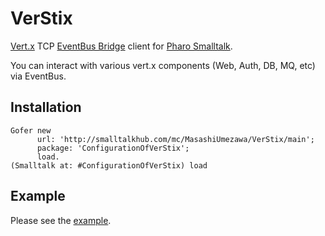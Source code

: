 VerStix
========

[Vert.x](http://vertx.io/ "Vert.x") TCP [EventBus Bridge](http://vertx.io/docs/#bridges) client for [Pharo Smalltalk](http://www.pharo-project.org/ "Pharo").

You can interact with various vert.x components (Web, Auth, DB, MQ, etc) via EventBus.

## Installation

```Smalltalk
Gofer new
      url: 'http://smalltalkhub.com/mc/MasashiUmezawa/VerStix/main';
      package: 'ConfigurationOfVerStix';
      load.
(Smalltalk at: #ConfigurationOfVerStix) load
```

## Example

Please see the [example](./example/README.md).



